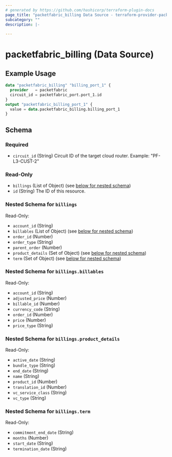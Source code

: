 ```yaml
---
# generated by https://github.com/hashicorp/terraform-plugin-docs
page_title: "packetfabric_billing Data Source - terraform-provider-packetfabric"
subcategory: ""
description: |-
  
---
```


# packetfabric_billing (Data Source)



## Example Usage

```terraform
data "packetfabric_billing" "billing_port_1" {
  provider   = packetfabric
  circuit_id = packetfabric_port.port_1.id
}
output "packetfabric_billing_port_1" {
  value = data.packetfabric_billing.billing_port_1
}
```

<!-- schema generated by tfplugindocs -->
## Schema

### Required

- `circuit_id` (String) Circuit ID of the target cloud router.
		Example: "PF-L3-CUST-2"

### Read-Only

- `billings` (List of Object) (see [below for nested schema](#nestedatt--billings))
- `id` (String) The ID of this resource.

<a id="nestedatt--billings"></a>
### Nested Schema for `billings`

Read-Only:

- `account_id` (String)
- `billables` (List of Object) (see [below for nested schema](#nestedobjatt--billings--billables))
- `order_id` (Number)
- `order_type` (String)
- `parent_order` (Number)
- `product_details` (Set of Object) (see [below for nested schema](#nestedobjatt--billings--product_details))
- `term` (Set of Object) (see [below for nested schema](#nestedobjatt--billings--term))

<a id="nestedobjatt--billings--billables"></a>
### Nested Schema for `billings.billables`

Read-Only:

- `account_id` (String)
- `adjusted_price` (Number)
- `billable_id` (Number)
- `currency_code` (String)
- `order_id` (Number)
- `price` (Number)
- `price_type` (String)


<a id="nestedobjatt--billings--product_details"></a>
### Nested Schema for `billings.product_details`

Read-Only:

- `active_date` (String)
- `bundle_type` (String)
- `end_date` (String)
- `name` (String)
- `product_id` (Number)
- `translation_id` (Number)
- `vc_service_class` (String)
- `vc_type` (String)


<a id="nestedobjatt--billings--term"></a>
### Nested Schema for `billings.term`

Read-Only:

- `commitment_end_date` (String)
- `months` (Number)
- `start_date` (String)
- `termination_date` (String)







